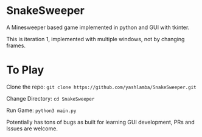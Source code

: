 # SnakeSweeper

A Minesweeper based game implemented in python and GUI with tkinter.

This is iteration 1, implemented with multiple windows, not by changing frames.

# To Play

Clone the repo: `git clone https://github.com/yashlamba/SnakeSweeper.git`

Change Directory: `cd SnakeSweeper`

Run Game: `python3 main.py`

Potentially has tons of bugs as built for learning GUI development, PRs and Issues are welcome.